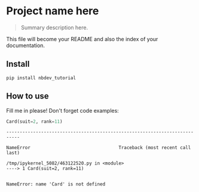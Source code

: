 # Project name here
> Summary description here.


This file will become your README and also the index of your documentation.

## Install

`pip install nbdev_tutorial`

## How to use

Fill me in please! Don't forget code examples:

```python
Card(suit=2, rank=11)
```


    ---------------------------------------------------------------------------

    NameError                                 Traceback (most recent call last)

    /tmp/ipykernel_5082/463122520.py in <module>
    ----> 1 Card(suit=2, rank=11)
    

    NameError: name 'Card' is not defined

